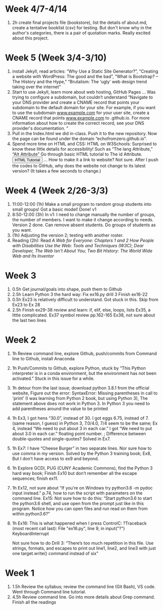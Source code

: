 # Week 4/7-4/14
1. 2h create final projects file (bookstore), list the details of about.md, create a tentative booklist (csv) for testing. But don't know why in the author's categories, there is a pair of quotation marks. Really excited about this project. 


# Week 5 (Week 3/4-3/10)
1. install Jekyll, read articles: “Why Use a Static Site Generator?”, “Creating a website with WordPress: The good and the bad”, “What is Bootstrap? – The History and the Hype,” “Brutalism: The ‘ugly’ web design trend taking over the internet”
2. Start to use Jekyll, learn more about web hosting, GitHub Pages …
Was trying to configure a subdomain, but couldn’t understand “Navigate to your DNS provider and create a CNAME record that points your subdomain to the default domain for your site. For example, if you want to use the subdomain www.example.com for your user site, create a CNAME record that points www.example.com to <user>.github.io. For more information about how to create the correct record, see your DNS provider's documentation. ”
3. Pull in the Index.html we did in-class. Push it to the new repository. Now the page can be found under the domain “echofromzero.github.io”.
4. Spend more time on HTML and CSS: HTML on W3Schools: Surprised to know these little details for accessibility! Such as “The lang Attribute,” “Alt Attribute” Go through basic HTML tutorial to The id Attribute. <button onclick="document.location = 'default.asp'">HTML Tutorial</button>  … How to make it a link to website? Not sure.
After I push the codes to GitHub, why does the website not change to its latest version? (It takes a few seconds to change.)


# Week 4 (Week 2/26-3/3)
1. 11:00-12:00 (1h) Make a small program to random group students into small groups!
	Got a basic model! Done! v1
2. 8:50-12:00 (3h)	In v1: I need to change manually the number of groups, the number of members. I want to make it change according to needs. Version 2 done. Can remove absent students. Do groups of students as you want. 
3. (1h) Adjusting the version 2; testing with another roster. 
4. Reading  (2h): Read *A Web for Everyone: Chapters 1 and 2 How People with Disabilities Use the Web: Tools and Techniques (W3C)*; *Dear Developer, The Web Isn't About You*; *Two Bit History: The World Wide Web and Its Inventor*


# Week 3
1. 0.5h Get journal/goals into shape, push them to Github
2. 2.5h Learn Python 3 the hard way: 
    Fix ex16.py drill 3
    Finish ex16-22
3. 0.5h Ex23 is relatively difficult to understand. Got stuck in this. 
    Skip from Ex23 to Ex 28
4. 2.5h Finish ex29-38  review and learn: if, elif, else, loops, lists
    Ex35, a little complicated. 
    Ex37 symbol review pp.162-165
    Ex38, not sure about the last two lines


# Week 2
1. 1h Review command line, explore Github, push/commits from Command line to Github, install Anaconda
2. 1h Push/Commits to Github, explore Python, stuck by “This Python interpreter is in a conda environment, but the environment has not been activated.” Stuck in this issue for a while. 
3. 1h detour from the last issue; download python 3.8.1 from the official website, Figure out the error: SyntaxError: Missing parentheses in call to 'print' (I was learning from Python 2 book, but using Python 3), The statement above does not work in Python 3. In Python 3 you need to add parentheses around the value to be printed
4. 1h Ex3, I got hens “30.0”, instead of 30. I got eggs 6.75, instead of 7. (same reason, I guess) in Python 3, 7.0/4.0, 7/4 seem to be the same; Ex 4, instead “We need to put about 3 in each car.” I got “We need to put about 3.0 in each car.”     floating point number. ; Difference between double-quotes and single-quotes? Solved in Ex7.
5. 1h Ex7: I have “Cheese Burger” in two separate lines. Nor sure how to use comma in my version. Solved by the Python 3 training book; Ex8, But I don’t have access to ex9 and beyond. 
6. 1h Explore GCDI, PUG (CUNY Academic Commons), find the Python 3 hard way book; Finish Ex10 but don’t remember all the escape sequences; finish ex11.	
7. 1h Ex12, not sure about “If you’re on Windows try python3.6 -m pydoc input instead.”
    p.74, how to run the script with parameters on the command line.
    Ex15: Not sure how to do this: “Start python3.6 to start the python3.6 shell, and use open from the prompt just like in this program. Notice how you can open files and run read on them from within python3.6?” 
8. 1h Ex16: This is what happened when I press ControlC:
    ?Traceback (most recent call last):
    File "ex16.py", line 9, in <module>
    input("?")
    KeyboardInterrupt

    Not sure how to do Drill 3: “There’s too much repetition in this file. Use strings, formats, and escapes to print out line1,
    line2, and line3 with just one target.write() command instead of six”

# Week 1 
1. 1.5h Review the syllabus; review the command line (Git Bash), VS code. Went through Command line tutorial. 
2. 4.5h Review command line. Go into more details about Grep command. Finish all the readings
